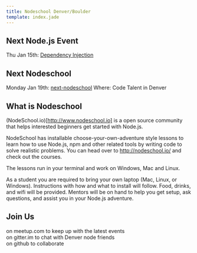 ```yaml
---
title: Nodeschool Denver/Boulder 
template: index.jade
---
```



Next Node.js Event
------------------

Thu Jan 15th: [Dependency Injection][next-event]

Next Nodeschool
---------------

Monday Jan 19th: [next-nodeschool]
Where: Code Talent in Denver

What is Nodeschool
------------------
(NodeSchool.io)[http://www.nodeschool.io] is a open source community that helps interested beginners get started with Node.js.

NodeSchool has installable choose-your-own-adventure style lessons to learn how to use Node.js, npm and other related tools by writing code to solve realistic problems.  You can head over to http://nodeschool.io/ and check out the courses.

The lessons run in your terminal and work on Windows, Mac and Linux.

As a student you are required to bring your own laptop (Mac, Linux, or Windows).  Instructions with how and what to install will follow.  Food, drinks, and wifi will be provided.  Mentors will be on hand to help you get setup, ask questions, and assist you in your Node.js adventure.

Join Us
-------

<div class="text-center call-to-action">
  <a href="http://www.meetup.com/Node-js-Denver-Boulder"><span class="mega-octicon octicon-organization"></span></a>
  on meetup.com to keep up with the latest events
</div>

<div class="text-center call-to-action">
  <a href="https://gitter.im/nodeschool/denver-boulder"><span class="mega-octicon octicon-comment-discussion"></span></a>
  on gitter.im to chat with Denver node friends
</div>

<div class="text-center call-to-action">
  <a href="https://github.com/nodeschool/denver-boulder"><span class="mega-octicon octicon-mark-github"></span></a>
  on github to collaborate
</div>

[next-event]: http://www.meetup.com/Node-js-Denver-Boulder/events/219579853/
[next-nodeschool]: http://www.meetup.com/Node-js-Denver-Boulder/events/219598106/